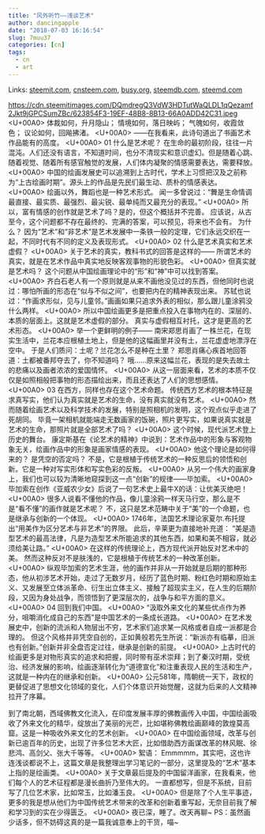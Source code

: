 ```yaml
---
title: "风外听竹——浅谈艺术"
author: dancingapple
date: "2018-07-03 16:16:54"
slug: 7muu37
categories: [cn]
tags: 
  - cn
  - art
---
```


Links: [steemit.com](https://steemit.com/cn/@dancingapple/7muu37), [cnsteem.com](https://cnsteem.com/cn/@dancingapple/7muu37), [busy.org](https://busy.org/cn/@dancingapple/7muu37), [steemdb.com](https://steemdb.com/cn/@dancingapple/7muu37), [steemd.com](https://steemd.com/cn/@dancingapple/7muu37)

https://cdn.steemitimages.com/DQmdregQ3VdW3HDTutWaQLDL1qQezamf2Jkt9jGPCSumZBc/623854F3-19EF-48B8-8B13-66A0ADD42C31.jpeg
<U+00A0>
体裁如何，升月隐山；
情境如何，落日映屿；
气魄如何，收霞敛色；
议论如何，回飚拂渚。
<U+00A0>
——在我看来，此诗句道出了书画艺术作品能有的高度。
<U+00A0>
01
什么是艺术呢？
在生命的最初阶段，往往一片混沌。人们还没有语言，不知道时间，也分不清现实和意识虚幻。但是随着心跳、随着视觉、随着所有感官触觉的发展，人们体内凝聚的情感需要表达，需要释放。
<U+00A0>
中国的绘画发展史可以追溯到上古时代，学术上习惯把汉及之前称为“上古绘画时期”。源头上的作品是先民们最生动、质朴的情感表达。
<U+00A0>
绘画以外，舞蹈也是一种艺术形式。
闻一多曾说过：“舞是生命情调最直接、最实质、最强烈、最尖锐、最单纯而又最充分的表现。”
<U+00A0>
所以，富有情感的创作就是艺术了吗？是的，但这个概括并不完善。
应该说，从古至今，这个问题都不存在最终的、完满的答案，可以预见，将来也不会有。
为什么？
因为“艺术”和“非艺术”是艺术发展中一条铁一般的定理，它们永远交织在一起，不同时代有不同的定义及表现形式。
<U+00A0>
02
什么是艺术真实和艺术虚假？
<U+00A0>
关于艺术的真实，教科书式的回答是这样的——
所谓艺术的真实，就是在艺术作品中真实地反映客观事物的形貌色彩。
<U+00A0>
但真实就是艺术吗？
这个问题从中国绘画理论中的“形”和“神”中可以找到答案。
<U+00A0>
齐白石老人有一个原则就是从来不画他没见过的东西，但他同时也说过：哪怕所画的形态在“似与不似之间”，也要把内在的精神表现出来。
苏轼也说过：“作画求形似，见与儿童邻。”画画如果只追求外表的相似，那么跟儿童涂鸦没什么两样。
<U+00A0>
所以中国绘画更多是把重点投入在事物内在的、深层的、本质的层面上。这就是艺术虚假的部分。
真实与虚假相互衬托，这才是更高的艺术形态。
<U+00A0>
举一个更鲜明的例子——
南宋郑思肖画了一株兰花，在现实生活中，兰花本应根植土地上，但是他的这幅画里并没有土，兰花虚虚地漂浮在空中。
于是人们质问：土呢？兰花怎么不是种在土里？
郑思肖痛心疾首地回答道：土都被番邦夺去了，你不知道吗？
哦……原来这幅兰花，表现的是失去故土的悲痛以及画者浓浓的爱国情怀。
<U+00A0>
从这一层面来看，艺术的本质不仅仅是如照相般把事物的形态描绘出来，而且还表达了人们的思想感情。
<U+00A0>
03
在西方，同样也存在这个艺术命题。
传统西方艺术的根本特征是求真写实，他们认为真实就是艺术的生命，没有真实就没有艺术。
<U+00A0>
然而随着绘画艺术以及科学技术的发展，特别是照相机的发明，这个观点似乎走进了死胡同。
毕竟一架相机就能端走无数画家的饭碗，照片更写实，如果说真实就是艺术的生命，那照片就是全部艺术了吗？
<U+00A0>
这个时候，现代派艺术登上历史的舞台。
康定斯基在《论艺术的精神》中说到：艺术作品中的形象与客观物象无关，绘画作品中的形象是画家情感的表现。
<U+00A0>
他这个理论是如何得来的？
是凭空的否定吗？
不是，它是根植于传统艺术的一种反思后的领悟和创新。它是一种对写实形体和写实色彩的反叛。
<U+00A0>
从另一个伟大的画家身上，我们也可以较为清晰地窥探到这一点“创新”的规律——毕加索。
<U+00A0>
毕加索在创作《亚威农少女》后说了一句艺术史上最牛X的话：让优美灭绝吧！
<U+00A0>
很多人说看不懂他的作品，像儿童涂鸦一样天马行空，那么是不是“看不懂”的画作就是艺术呢？
不，这只是艺术范畴中关于“美”的一个命题，也是继承与创新的一个体现。
<U+00A0>
1746年，法国艺术理论家夏尔.布托提出“用美作为区分艺术与非艺术”的界限。
此后，辛莱更为直接地补充道：
“美是造型艺术的最高法律，凡是为造型艺术所能追求的其他东西，如果和美不相容，就必须给美让路。”
<U+00A0>
在这样的传统理论上，西方现代派开始反对艺术中的美。
然而这种反对不是肤浅的，它是根植于传统艺术的一种改革创新。
<U+00A0>
纵观毕加索的艺术生涯，他的画作并非从一开始就是后期的那种形态，他从初涉艺术开始，走过了无数岁月，经历了蓝色时期、粉红色时期和原始主义、又发展至立体派革命、衍生出立体主义、接触了超现实主义，在人生的后期阶段，又因为身处战争，而领悟到了更深层次的，战争与和平方面的意义。
<U+00A0>
04
回到我们中国。
<U+00A0>
“汲取外来文化的某些优点作为养分，咀嚼消化成自己的东西”是中国艺术的一条成长道路。
<U+00A0>
在艺术发展史中，创新的流派和人物层出不穷，艺术家们追求某一风格或者自成一派都是合理的。
但这个风格并非凭空自创的，正如黄般若先生所说：“新派亦有临摹，旧派也有创新。”创新并非全盘否定过往，继承是创新的前提。
<U+00A0>
上古时代的绘画更多是对物形真实的追求和把握，同时带有巫术崇拜；到了秦汉时期，受统治、经济发展的影响，绘画逐渐转化为“道德宣化”和注重表现人民的生活和生产，这就是一种内在的继承和创新。
<U+00A0>
公元581年，隋朝统一天下，政权的更替促进了思想文化领域的变化，人们个体意识开始觉醒，这就为后来的人文精神拉开了序幕。

到了南北朝，西域佛教文化流入，在印度发展丰厚的佛教画传入中国，中国绘画吸收了外来文化的精华，绽放出了美丽的光芒，比如堪称佛教绘画巅峰的敦煌莫高窟。这是一种吸收外来文化的艺术创新。
<U+00A0>
在中国绘画领域，改革与创新已逾百年的历史，出现了许多位艺术大匠，比如借助西方画谋改革的林风眠、徐悲鸿、高剑父、张大千等等。
<U+00A0>
絮语：
Emmmmm，其实吧，这也许连浅谈都说不上，这篇文章是我整理出学习笔记的一部分，这里提及的“艺术”基本上指的是绘画类。
<U+00A0>
关于文章最后提及的中国留洋画家，在我看来，他们每个人的艺术征程都是漫长曲折乃至伟大的。
一直都想写，但是不系统，目前写了几位艺术家，比如常玉，比如潘玉良。
<U+00A0>
但是除了个人生平事迹，更多的我是想从他们为中国传统艺术带来的改革和创新着重写起，无奈目前我了解和学习到的实在少得匮乏。
<U+00A0>
夜已深，睡了。改天再聊~
PS：虽然画少话多，但不妨碍这真的是一篇我诚意奉上的干货，喵~
